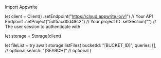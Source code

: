 import Appwrite

let client = Client()
    .setEndpoint("https://cloud.appwrite.io/v1") // Your API Endpoint
    .setProject("5df5acd0d48c2") // Your project ID
    .setSession("") // The user session to authenticate with

let storage = Storage(client)

let fileList = try await storage.listFiles(
    bucketId: "[BUCKET_ID]",
    queries: [], // optional
    search: "[SEARCH]" // optional
)

